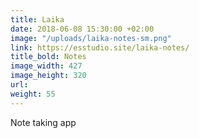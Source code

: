 ```yaml
---
title: Laika
date: 2018-06-08 15:30:00 +02:00
image: "/uploads/laika-notes-sm.png"
link: https://esstudio.site/laika-notes/
title_bold: Notes
image_width: 427
image_height: 320
url: 
weight: 55
---
```


Note taking app